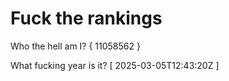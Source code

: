 # Fuck the rankings

Who the hell am I?
{ 11058562 }

What fucking year is it?
[ 2025-03-05T12:43:20Z ]
